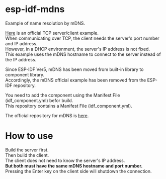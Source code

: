 # esp-idf-mdns
Example of name resolution by mDNS.   

[Here](https://github.com/espressif/esp-idf/tree/master/examples/protocols/sockets) is an official TCP server/client example.   
When communicating over TCP, the client needs the server's port number and IP address.   
However, in a DHCP environment, the server's IP address is not fixed.   
This example uses the mDNS hostname to connect to the server instead of the IP address.   

Since ESP-IDF Ver5, mDNS has been moved from built-in library to component library.   
Accordingly, the mDNS official example has been removed from the ESP-IDF repository.   

You need to add the component using the Manifest File (idf_component.yml) befor build.   
This repository contains a Manifest File (idf_component.yml).   

The official repository for mDNS is [here](https://github.com/espressif/esp-protocols).   

# How to use
Build the server first.   
Then build the client.   
The client does not need to know the server's IP address.   
__But both must have the same mDNS hostname and port number.__   
Pressing the Enter key on the client side will shutdown the connection.   
